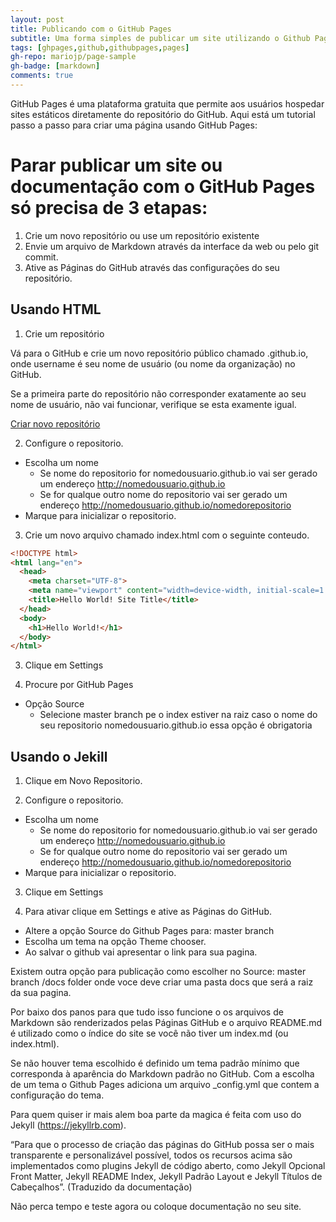 ```yaml
---
layout: post
title: Publicando com o GitHub Pages 
subtitle: Uma forma simples de publicar um site utilizando o Github Pages. 
tags: [ghpages,github,githubpages,pages]
gh-repo: mariojp/page-sample
gh-badge: [markdown]
comments: true
---
```



GitHub Pages é uma plataforma gratuita que permite aos usuários hospedar sites estáticos diretamente do repositório do GitHub. 
Aqui está um tutorial passo a passo para criar uma página usando GitHub Pages:

# Parar publicar um site ou documentação com o GitHub Pages só precisa de 3 etapas:


1. Crie um novo repositório ou use um repositório existente
2. Envie um arquivo de Markdown através da interface da web ou pelo git commit.
3. Ative as Páginas do GitHub através das configurações do seu repositório.

## Usando HTML

1. Crie um repositório

Vá para o GitHub e crie um novo repositório público chamado <username>.github.io, onde username é seu nome de usuário (ou nome da organização) no GitHub.

Se a primeira parte do repositório não corresponder exatamente ao seu nome de usuário, não vai funcionar, verifique se esta examente igual.

[Criar novo repositório](https://pages.github.com/images/user-repo@2x.png)

2. Configure o repositorio. 
  + Escolha um nome
    + Se nome do repositorio for nomedousuario.github.io vai ser gerado um endereço http://nomedousuario.github.io
    + Se for qualque outro nome do repositorio vai ser gerado um endereço http://nomedousuario.github.io/nomedorepositorio
  + Marque para inicializar o repositorio.

3. Crie um novo arquivo chamado index.html com o seguinte conteudo.

```html
<!DOCTYPE html>
<html lang="en">
  <head>
    <meta charset="UTF-8">
    <meta name="viewport" content="width=device-width, initial-scale=1.0">
    <title>Hello World! Site Title</title>
  </head>
  <body>
    <h1>Hello World!</h1>
  </body>
</html>
```

3. Clique em  Settings

4. Procure por GitHub Pages
  + Opção Source
    + Selecione master branch pe o index estiver na raiz caso o nome do seu repositorio nomedousuario.github.io essa opção é obrigatoria
    
  
## Usando o Jekill

1. Clique em Novo Repositorio.

2. Configure o repositorio. 
  + Escolha um nome
    + Se nome do repositorio for nomedousuario.github.io vai ser gerado um endereço http://nomedousuario.github.io
    + Se for qualque outro nome do repositorio vai ser gerado um endereço http://nomedousuario.github.io/nomedorepositorio
  + Marque para inicializar o repositorio.

3. Clique em  Settings

4. Para ativar clique em Settings e ative as Páginas do GitHub.
  + Altere a opção Source do Github Pages para: master branch
  + Escolha um tema na opção Theme chooser.
  + Ao salvar o github vai apresentar o link para sua pagina.

Existem outra opção para publicação como escolher no Source: master branch /docs folder onde voce deve criar uma pasta docs que será a raiz da sua pagina.

Por baixo dos panos para que tudo isso funcione o os arquivos de Markdown são renderizados pelas Páginas GitHub e o arquivo README.md é utilizado como o índice do site se você não tiver um index.md (ou index.html).

Se não houver tema escolhido é definido um tema padrão mínimo que corresponda à aparência do Markdown padrão no GitHub. Com a escolha de um tema o Github Pages adiciona um arquivo _config.yml que contem a configuração do tema.

Para quem quiser ir mais alem boa parte da magica é feita com uso do Jekyll (https://jekyllrb.com).

“Para que o processo de criação das páginas do GitHub possa ser o mais transparente e personalizável possível, todos os recursos acima são implementados como plugins Jekyll de código aberto, como Jekyll Opcional Front Matter, Jekyll README Index, Jekyll Padrão Layout e Jekyll Títulos de Cabeçalhos”. (Traduzido da documentação)

Não perca tempo e teste agora ou coloque documentação no seu site.
